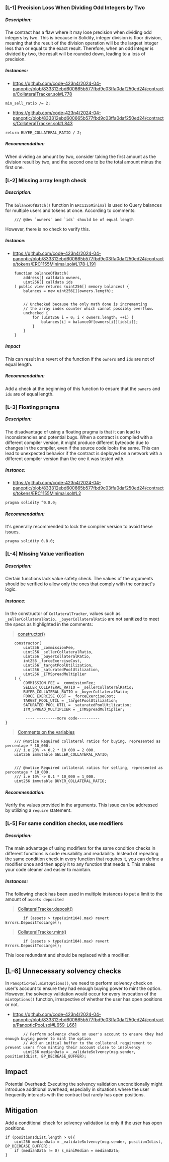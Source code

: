 ### [L-1] Precision Loss When Dividing Odd Integers by Two
##### Description:
The contract has a flaw where it may lose precision when dividing odd integers by two. This
is because in Solidity, integer division is floor division, meaning that the result of the division operation will be the largest integer less than or equal to the exact result. Therefore,
when an odd integer is divided by two, the result will be rounded down, leading to a loss of precision.

##### Instances:
- https://github.com/code-423n4/2024-04-panoptic/blob/833312ebd600665b577fbd9c03ffa0daf250ed24/contracts/CollateralTracker.sol#L778
```solidity
min_sell_ratio /= 2;
```

- https://github.com/code-423n4/2024-04-panoptic/blob/833312ebd600665b577fbd9c03ffa0daf250ed24/contracts/CollateralTracker.sol#L843
```solidity
return BUYER_COLLATERAL_RATIO / 2;
```


##### Recommendation:
When dividing an amount by two, consider taking the first amount as the division result by
two, and the second one to be the total amount minus the first one.

### [L-2] Missing array length check
##### Description:
The `balanceOfBatch()` function in `ERC1155Minimal` is used to Query balances for multiple users and tokens at once. According to comments:
```solidity
    /// @dev `owners` and `ids` should be of equal length
```
However, there is no check to verify this.

##### Instance:
- https://github.com/code-423n4/2024-04-panoptic/blob/833312ebd600665b577fbd9c03ffa0daf250ed24/contracts/tokens/ERC1155Minimal.sol#L178-L191
```solidity
    function balanceOfBatch(
        address[] calldata owners,
        uint256[] calldata ids
    ) public view returns (uint256[] memory balances) {
        balances = new uint256[](owners.length);


        // Unchecked because the only math done is incrementing
        // the array index counter which cannot possibly overflow.
        unchecked {
            for (uint256 i = 0; i < owners.length; ++i) {
                balances[i] = balanceOf[owners[i]][ids[i]];
            }
        }
    }
```

##### Impact
This can result in a revert of the function if the `owners` and `ids` are not of equal length.

##### Recommendation:
Add a check at the beginning of this function to ensure that the `owners` and `ids` are of equal length.

### [L-3] Floating pragma
##### Description:
The disadvantage of using a floating pragma is that it can lead to inconsistencies and potential bugs. When a contract is compiled with a different compiler version, it might produce different bytecode due to changes in the compiler, even if the source code looks the same. This can lead to unexpected behavior if the contract is deployed on a network with a different compiler version than the one it was tested with.

##### Instance:
- https://github.com/code-423n4/2024-04-panoptic/blob/833312ebd600665b577fbd9c03ffa0daf250ed24/contracts/tokens/ERC1155Minimal.sol#L2
```solidity
pragma solidity ^0.8.0;
```
##### Recommendation:
It's generally recommended to lock the compiler version to avoid these issues.
```solidity
pragma solidity 0.8.0;
```

### [L-4] Missing Value verification
##### Description:
Certain functions lack value safety check. The values of the arguments should be verified to allow only the ones that comply with the contract's logic.

##### Instance:
In the constructor of `CollateralTracker`, values such as `_sellerCollateralRatio, _buyerCollateralRatio` are not sanitized to meet the specs as highlighted in the comments:

> [constructor()](https://github.com/code-423n4/2024-04-panoptic/blob/833312ebd600665b577fbd9c03ffa0daf250ed24/contracts/CollateralTracker.sol#L178-L211)
```solidity
    constructor(
        uint256 _commissionFee,
        uint256 _sellerCollateralRatio,
        uint256 _buyerCollateralRatio,
        int256 _forceExerciseCost,
        uint256 _targetPoolUtilization,
        uint256 _saturatedPoolUtilization,
        uint256 _ITMSpreadMultiplier
    ) {
        COMMISSION_FEE = _commissionFee;
        SELLER_COLLATERAL_RATIO = _sellerCollateralRatio;
        BUYER_COLLATERAL_RATIO = _buyerCollateralRatio;
        FORCE_EXERCISE_COST = _forceExerciseCost;
        TARGET_POOL_UTIL = _targetPoolUtilization;
        SATURATED_POOL_UTIL = _saturatedPoolUtilization;
        ITM_SPREAD_MULTIPLIER = _ITMSpreadMultiplier;

         ---- ---------more code----------
}
```
> [Comments on the variables](https://github.com/code-423n4/2024-04-panoptic/blob/833312ebd600665b577fbd9c03ffa0daf250ed24/contracts/CollateralTracker.sol#L139-L145)
```solidity
    /// @notice Required collateral ratios for buying, represented as percentage * 10_000.
    /// i.e 20% -> 0.2 * 10_000 = 2_000.
    uint256 immutable SELLER_COLLATERAL_RATIO;


    /// @notice Required collateral ratios for selling, represented as percentage * 10_000.
    /// i.e 10% -> 0.1 * 10_000 = 1_000.
    uint256 immutable BUYER_COLLATERAL_RATIO;
```
##### Recommendation:
Verify the values provided in the arguments. This issue can be addressed by utilizing a `require` statement.

### [L-5] For same condition checks, use modifiers
##### Description:
The main advantage of using modifiers for the same condition checks in different functions is code reusability and readability. Instead of repeating the same condition check in every function that requires it, you can define a modifier once and then apply it to any function that needs it. This makes your code cleaner and easier to maintain.

##### Instances:
The following check has been used in multiple instances to put a limit to the amount of `assets deposited`

> [CollateralTracker.deposit()](https://github.com/code-423n4/2024-04-panoptic/blob/833312ebd600665b577fbd9c03ffa0daf250ed24/contracts/CollateralTracker.sol#L418)
```solidity
        if (assets > type(uint104).max) revert Errors.DepositTooLarge();
```

> [CollateralTracker.mint()](https://github.com/code-423n4/2024-04-panoptic/blob/833312ebd600665b577fbd9c03ffa0daf250ed24/contracts/CollateralTracker.sol#L480)
```solidity
        if (assets > type(uint104).max) revert Errors.DepositTooLarge();
```
This loos redundant and should be replaced with a modifier.

## [L-6] Unnecessary solvency checks
In `PanopticPool.mintOptions()`, we need to perform solvency check on user's account to ensure they had enough buying power to mint the option. 
However, the solvency validation would occur for every invocation of the `mintOptions()` function, irrespective of whether the user has open positions or not.

- https://github.com/code-423n4/2024-04-panoptic/blob/833312ebd600665b577fbd9c03ffa0daf250ed24/contracts/PanopticPool.sol#L659-L661

```solidity
        // Perform solvency check on user's account to ensure they had enough buying power to mint the option
        // Add an initial buffer to the collateral requirement to prevent users from minting their account close to insolvency
        uint256 medianData = _validateSolvency(msg.sender, positionIdList, BP_DECREASE_BUFFER);
```
## Impact
Potential Overhead: Executing the solvency validation unconditionally might introduce additional overhead, especially in situations where the user frequently interacts with the contract but rarely has open positions.

## Mitigation
Add a conditional check for solvency validation i.e only if the user has open positions.

```solidity
if (positionIdList.length > 0){
    uint256 medianData = _validateSolvency(msg.sender, positionIdList, BP_DECREASE_BUFFER);
    if (medianData != 0) s_miniMedian = medianData;
}
```
